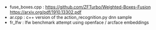 * fuse_boxes.cpp :
	https://github.com/ZFTurbo/Weighted-Boxes-Fusion
	https://arxiv.org/pdf/1910.13302.pdf
* ar.cpp : c++ version of the action_recognition.py dnn sample
* fr_lfw : lfw benchmark attempt using openface / arcface embeddings